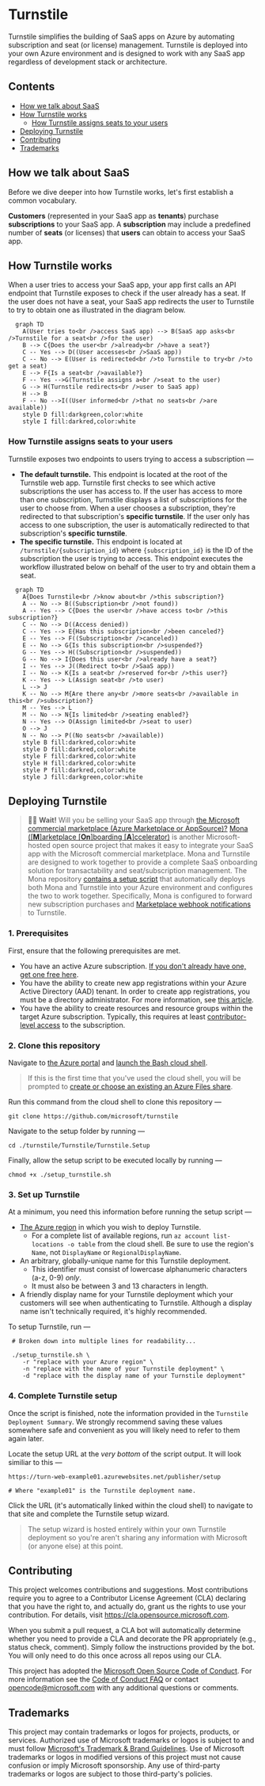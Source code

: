 # Turnstile

Turnstile simplifies the building of SaaS apps on Azure by automating subscription and seat (or license) management. Turnstile is deployed into your own Azure environment and is designed to work with any SaaS app regardless of development stack or architecture.

## Contents

* [How we talk about SaaS](#how-we-talk-about-saas)
* [How Turnstile works](#how-turnstile-works)
  * [How Turnstile assigns seats to your users](#how-turnstile-assigns-seats-to-your-users)
* [Deploying Turnstile](#deploying-turnstile)
* [Contributing](#contributing)
* [Trademarks](#trademarks)

## How we talk about SaaS

Before we dive deeper into how Turnstile works, let's first establish a common vocabulary.

__Customers__ (represented in your SaaS app as __tenants__) purchase __subscriptions__ to your SaaS app. A __subscription__ may include a predefined number of __seats__ (or licenses) that __users__ can obtain to access your SaaS app.

## How Turnstile works

When a user tries to access your SaaS app, your app first calls an API endpoint that Turnstile exposes to check if the user already has a seat. If the user does not  have a seat, your SaaS app redirects the user to Turnstile to try to obtain one as illustrated in the diagram below. 

```mermaid
  graph TD
    A(User tries to<br />access SaaS app) --> B(SaaS app asks<br />Turnstile for a seat<br />for the user)
    B --> C{Does the user<br />already<br />have a seat?}
    C -- Yes --> D((User accesses<br />SaaS app))
    C -- No --> E(User is redirected<br />to Turnstile to try<br />to get a seat)
    E --> F{Is a seat<br />available?}
    F -- Yes -->G(Turnstile assigns a<br />seat to the user)
    G --> H(Turnstile redirects<br />user to SaaS app)
    H --> B
    F -- No -->I((User informed<br />that no seats<br />are available))
    style D fill:darkgreen,color:white
    style I fill:darkred,color:white
```

### How Turnstile assigns seats to your users

Turnstile exposes two endpoints to users trying to access a subscription —

* __The default turnstile.__ This endpoint is located at the root of the Turnstile web app. Turnstile first checks to see which active subscriptions the user has access to. If the user has access to more than one subscription, Turnstile displays a list of subscriptions for the user to choose from. When a user chooses a subscription, they're redirected to that subscription's __specific turnstile__. If the user only has access to one subscription, the user is automatically redirected to that subscription's __specific turnstile__.
* __The specific turnstile.__ This endpoint is located at `/turnstile/{subscription_id}` where `{subscription_id}` is the ID of the subscription the user is trying to access. This endpoint executes the workflow illustrated below on behalf of the user to try and obtain them a seat.

```mermaid
  graph TD
    A{Does Turnstile<br />know about<br />this subscription?}
    A -- No --> B((Subscription<br />not found))
    A -- Yes --> C{Does the user<br />have access to<br />this subscription?}
    C -- No --> D((Access denied))
    C -- Yes --> E{Has this subscription<br />been canceled?}
    E -- Yes --> F((Subscription<br />canceled))
    E -- No --> G{Is this subscription<br />suspended?}
    G -- Yes --> H((Subscription<br />suspended))
    G -- No --> I{Does this user<br />already have a seat?}
    I -- Yes --> J((Redirect to<br />SaaS app))
    I -- No --> K{Is a seat<br />reserved for<br />this user?}
    K -- Yes --> L(Assign seat<br />to user)
    L --> J
    K -- No --> M{Are there any<br />more seats<br />available in this<br />subscription?}
    M -- Yes --> L
    M -- No --> N{Is limited<br />seating enabled?}
    N -- Yes --> O(Assign limited<br />seat to user)
    O --> J
    N -- No --> P((No seats<br />available))
    style B fill:darkred,color:white
    style D fill:darkred,color:white
    style F fill:darkred,color:white
    style H fill:darkred,color:white
    style P fill:darkred,color:white
    style J fill:darkgreen,color:white
```

## Deploying Turnstile

> ✋🏼 **Wait!** Will you be selling your SaaS app through [the Microsoft commercial marketplace (Azure Marketplace or AppSource)?](https://azure.microsoft.com/publish-your-app/) [Mona ([**M**]arketplace [**On**]boarding [**A**]ccelerator)](https://github.com/microsoft/mona-saas) is another Microsoft-hosted open source project that makes it easy to integrate your SaaS app with the Microsoft commercial marketplace. Mona and Turnstile are designed to work together to provide a complete SaaS onboarding solution for transactability and seat/subscription management. The Mona repository [contains a setup script](#) that automatically deploys both Mona and Turnstile into your Azure environment and configures the two to work together. Specifically, Mona is configured to forward new subscription purchases and [Marketplace webhook notifications](https://docs.microsoft.com/azure/marketplace/partner-center-portal/pc-saas-fulfillment-webhook) to Turnstile.

### 1. Prerequisites

First, ensure that the following prerequisites are met.

 * You have an active Azure subscription. [If you don't already have one, get one free here](https://azure.microsoft.com/free).
 * You have the ability to create new app registrations within your Azure Active Directory (AAD) tenant. In order to create app registrations, you must be a directory administrator. For more information, see [this article](https://docs.microsoft.com/en-us/azure/active-directory/roles/permissions-reference).
 * You have the ability to create resources and resource groups within the target Azure subscription. Typically, this requires at least [contributor-level access](https://docs.microsoft.com/azure/role-based-access-control/built-in-roles#contributor) to the subscription.

### 2. Clone this repository

Navigate to [the Azure portal](https://portal.azure.com) and [launch the Bash cloud shell](https://docs.microsoft.com/azure/cloud-shell/quickstart#start-cloud-shell).
 
 > If this is the first time that you've used the cloud shell, you will be prompted to [create or choose an existing an Azure Files share](https://docs.microsoft.com/azure/cloud-shell/overview#connect-your-microsoft-azure-files-storage).

Run this command from the cloud shell to clone this repository —

```shell
git clone https://github.com/microsoft/turnstile
```

Navigate to the setup folder by running —

```shell
cd ./turnstile/Turnstile/Turnstile.Setup
```

Finally, allow the setup script to be executed locally by running —

```shell
chmod +x ./setup_turnstile.sh
```

### 3. Set up Turnstile

At a minimum, you need this information before running the setup script —

* [The Azure region](https://azure.microsoft.com/global-infrastructure/geographies/) in which you wish to deploy Turnstile.
    * For a complete list of available regions, run `az account list-locations -o table` from the cloud shell. Be sure to use the region's `Name`, not `DisplayName` or `RegionalDisplayName`.
* An arbitrary, globally-unique name for this Turnstile deployment.
    * This identifier must consist of lowercase alphanumeric characters (a-z, 0-9) _only_.
    * It must also be between 3 and 13 characters in length.
* A friendly display name for your Turnstile deployment which your customers will see when authenticating to Turnstile. Although a display name isn't technically required, it's highly recommended.

To setup Turnstile, run —

```shell
 # Broken down into multiple lines for readability...
 
 ./setup_turnstile.sh \
    -r "replace with your Azure region" \
    -n "replace with the name of your Turnstile deployment" \
    -d "replace with the display name of your Turnstile deployment"
```

### 4. Complete Turnstile setup

Once the script is finished, note the information provided in the `Turnstile Deployment Summary`. We strongly recommend saving these values somewhere safe and convenient as you will likely need to refer to them again later.

Locate the setup URL at the _very bottom_ of the script output. It will look similiar to this —

```shell
https://turn-web-example01.azurewebsites.net/publisher/setup

# Where "example01" is the Turnstile deployment name.
```

Click the URL (it's automatically linked within the cloud shell) to navigate to that site and complete the Turnstile setup wizard.

> The setup wizard is hosted entirely within your own Turnstile deployment so you're aren't sharing any information with Microsoft (or anyone else) at this point.

## Contributing

This project welcomes contributions and suggestions.  Most contributions require you to agree to a
Contributor License Agreement (CLA) declaring that you have the right to, and actually do, grant us
the rights to use your contribution. For details, visit https://cla.opensource.microsoft.com.

When you submit a pull request, a CLA bot will automatically determine whether you need to provide
a CLA and decorate the PR appropriately (e.g., status check, comment). Simply follow the instructions
provided by the bot. You will only need to do this once across all repos using our CLA.

This project has adopted the [Microsoft Open Source Code of Conduct](https://opensource.microsoft.com/codeofconduct/).
For more information see the [Code of Conduct FAQ](https://opensource.microsoft.com/codeofconduct/faq/) or
contact [opencode@microsoft.com](mailto:opencode@microsoft.com) with any additional questions or comments.

## Trademarks

This project may contain trademarks or logos for projects, products, or services. Authorized use of Microsoft 
trademarks or logos is subject to and must follow 
[Microsoft's Trademark & Brand Guidelines](https://www.microsoft.com/en-us/legal/intellectualproperty/trademarks/usage/general).
Use of Microsoft trademarks or logos in modified versions of this project must not cause confusion or imply Microsoft sponsorship.
Any use of third-party trademarks or logos are subject to those third-party's policies.
